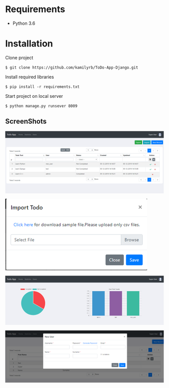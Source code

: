 # Requirements

 - Python 3.6

# Installation
  Clone project

    $ git clone https://github.com/kamilyrb/ToDo-App-Django.git

Install required libraries

    $ pip install -r requirements.txt


Start project on local server

    $ python manage.py runsever 8009

## ScreenShots

![Alt text](assets/screenshots/dashboard.png?raw=true "Dashboard")

![Alt text](assets/screenshots/import.png?raw=true "Import Todo")

![Alt text](assets/screenshots/statistics.png?raw=true "Statistics")

![Alt text](assets/screenshots/user_add.png?raw=true "Add User")

